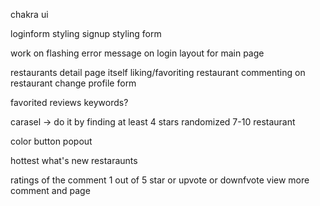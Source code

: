 chakra ui

loginform styling
signup styling form

work on flashing error message on login
layout for main page

restaurants detail page itself
liking/favoriting restaurant
commenting on restaurant
change profile form

favorited
reviews
keywords?

carasel -> do it by finding at least 4 stars randomized 7-10 restaurant 


color button popout

hottest what's new restaraunts


ratings of the comment 1 out of 5 star or upvote or downfvote
view more comment and page 